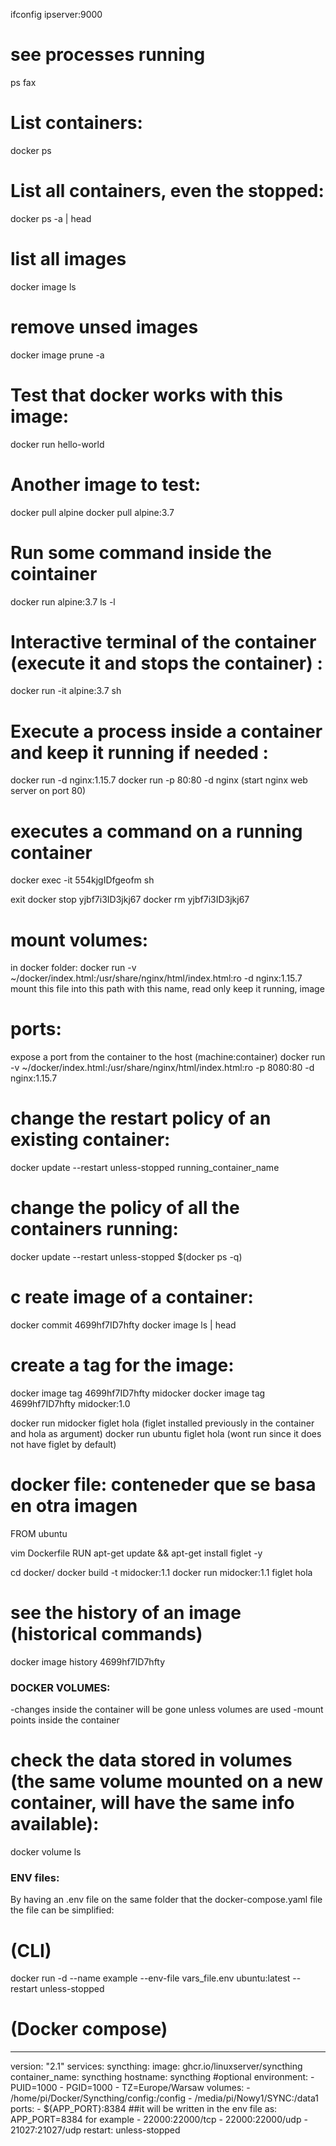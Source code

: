 ifconfig
ipserver:9000

# see processes running
ps fax


# List containers:
docker ps

# List all containers, even the stopped:
docker ps -a | head

# list all images
docker image ls

# remove unsed images
docker image prune -a

# Test that docker works with this image:
docker run hello-world

# Another image to test:
docker pull alpine
docker pull alpine:3.7

# Run some command inside the cointainer
docker run alpine:3.7 ls -l

# Interactive terminal of the container (execute it and stops the container) :
docker run -it alpine:3.7 sh

# Execute a process inside a container and keep it running if needed :
docker run -d nginx:1.15.7 
docker run -p 80:80 -d nginx (start nginx web server on port 80)


# executes a command on a running container
docker exec -it 554kjgIDfgeofm sh

exit
docker stop yjbf7i3ID3jkj67
docker rm yjbf7i3ID3jkj67

# mount volumes:
in docker folder:
docker run -v ~/docker/index.html:/usr/share/nginx/html/index.html:ro -d nginx:1.15.7
               mount this file    into this path with this name, read only  keep it running, image
# ports:
expose a port from the container to the host (machine:container)
docker run -v ~/docker/index.html:/usr/share/nginx/html/index.html:ro -p 8080:80 -d nginx:1.15.7      

# change the restart policy of an existing container:
docker update --restart unless-stopped running_container_name

# change the policy of all the containers running:
docker update --restart unless-stopped $(docker ps -q)


# c reate image of a container:
docker commit 4699hf7ID7hfty
docker image ls | head

# create a tag for the image:
docker image tag 4699hf7ID7hfty midocker
docker image tag 4699hf7ID7hfty midocker:1.0

docker run midocker figlet hola (figlet installed previously in the container and hola as argument)
docker run ubuntu figlet hola (wont run since it does not have figlet by default)


# docker file: conteneder que se basa en otra imagen
FROM ubuntu

vim Dockerfile
RUN apt-get update && apt-get install figlet -y

cd docker/
docker build -t midocker:1.1
docker run midocker:1.1 figlet hola

# see the history of an image (historical commands)
docker image history 4699hf7ID7hfty




### DOCKER VOLUMES: 
-changes inside the container will be gone unless volumes are used
-mount points inside the container
# check the data stored in volumes (the same volume mounted on a new container, will have the same info available):
docker volume ls



### ENV files:
By having an .env file on the same folder that the docker-compose.yaml file
the file can be simplified:


# (CLI)
docker run -d --name example --env-file vars_file.env ubuntu:latest --restart unless-stopped

# (Docker compose)
---
version: "2.1"
services:
  syncthing:
    image: ghcr.io/linuxserver/syncthing
    container_name: syncthing
    hostname: syncthing #optional
    environment:
      - PUID=1000
      - PGID=1000
      - TZ=Europe/Warsaw
    volumes:
      - /home/pi/Docker/Syncthing/config:/config
      - /media/pi/Nowy1/SYNC:/data1
    ports:
      - ${APP_PORT}:8384 ##it will be written in the env file as: APP_PORT=8384 for example
      - 22000:22000/tcp
      - 22000:22000/udp
      - 21027:21027/udp
    restart: unless-stopped
